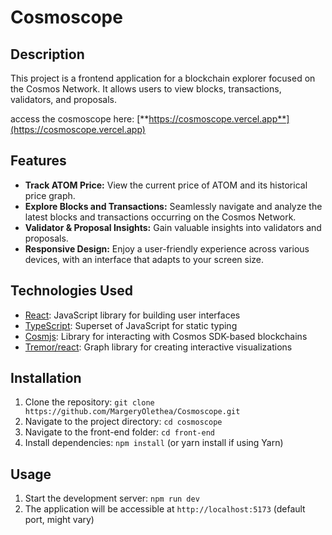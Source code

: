 # Cosmoscope 

## Description

This project is a frontend application for a blockchain explorer focused on the Cosmos Network. It allows users to view blocks, transactions, validators, and proposals.

access the cosmoscope here: [**https://cosmoscope.vercel.app**](https://cosmoscope.vercel.app)

## Features

- **Track ATOM Price:** View the current price of ATOM and its historical price graph.
- **Explore Blocks and Transactions:** Seamlessly navigate and analyze the latest blocks and transactions occurring on the Cosmos Network.
- **Validator & Proposal Insights:** Gain valuable insights into validators and proposals.
- **Responsive Design:** Enjoy a user-friendly experience across various devices, with an interface that adapts to your screen size.

## Technologies Used

- [React](https://react.dev/): JavaScript library for building user interfaces
- [TypeScript](https://www.typescriptlang.org/): Superset of JavaScript for static typing
- [Cosmjs](https://github.com/cosmos/cosmjs): Library for interacting with Cosmos SDK-based blockchains 
- [Tremor/react](https://github.com/tremorlabs/tremor): Graph library for creating interactive visualizations

## Installation

1. Clone the repository: `git clone https://github.com/MargeryOlethea/Cosmoscope.git`
2. Navigate to the project directory: `cd cosmoscope`
3. Navigate to the front-end folder: `cd front-end`
4. Install dependencies: `npm install` (or yarn install if using Yarn)

## Usage

1. Start the development server: `npm run dev` 
2. The application will be accessible at `http://localhost:5173` (default port, might vary)




